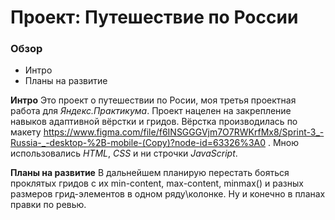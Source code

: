 # Проект: Путешествие по России

### Обзор
* Интро
* Планы на развитие

**Интро**
Это проект о путешествии по Росии, моя третья проектная работа для *Яндекс.Практикума*. Проект нацелен на закрепление навыков адаптивной вёрстки и гридов. Вёрстка производилась по макету https://www.figma.com/file/f6INSGGGVjm7O7RWKrfMx8/Sprint-3_-Russia-_-desktop-%2B-mobile-(Copy)?node-id=63326%3A0 . Мною использовались *HTML*, *CSS* и ни строчки *JavaScript*.


**Планы на развитие**
В дальнейшем планирую перестать бояться проклятых гридов с их min-content, max-content, minmax() и разных размеров грид-элементов в одном ряду\колонке. Ну и конечно в планах правки по ревью.